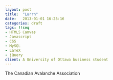 ```yaml
---
layout: post
title:  "Lurrn"
date:   2013-01-01 16:25:16
categories: draft
tags: !!seq
- HTML5 Canvas
- Javascript
- CSS
- MySQL
- LaTeX
- jQuery
client: A University of Ottawa business student
---
```

The Canadian Avalanche Association 